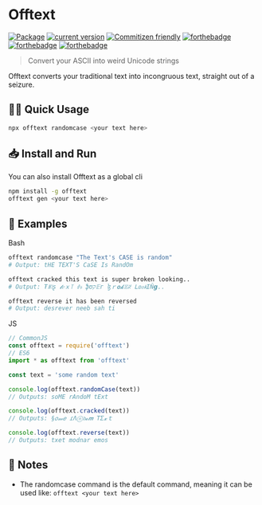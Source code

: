 # Offtext

[![Package](https://github.com/Huskydog9988/offtext/workflows/Package/badge.svg)](https://github.com/Huskydog9988/offtext/actions)
[![current version](https://img.shields.io/npm/v/offtext.svg?style=flat-square)](https://www.npmjs.com/package/offtext)
[![Commitizen friendly](https://img.shields.io/badge/commitizen-friendly-brightgreen.svg)](http://commitizen.github.io/cz-cli/)
[![forthebadge](https://forthebadge.com/images/badges/built-with-grammas-recipe.svg)](https://forthebadge.com)
[![forthebadge](https://forthebadge.com/images/badges/designed-in-ms-paint.svg)](https://forthebadge.com)
[![forthebadge](https://forthebadge.com/images/badges/powered-by-black-magic.svg)](https://forthebadge.com)

> Convert your ASCII into weird Unicode strings

Offtext converts your traditional text into incongruous text, straight out of a seizure.

## 🏃‍♀️ Quick Usage

```bash
npx offtext randomcase <your text here>
```

## 📥 Install and Run

You can also install Offtext as a global cli

```bash
npm install -g offtext
offtext gen <your text here>
```

## 📒 Examples

Bash

```bash
offtext randomcase "The Text's CASE is random"
# Output: tHE TEXT'S CaSE Is RandOm

offtext cracked this text is super broken looking..
# Output: ₮ꍩ꒐ʂ 𝓽𝑒ｘ꓄ ꂑ𝔰 ֆʊק𝔼г ɮｒ𝐨𝓴𝔼ꋊ ᒪ𝕠𝔬𝘬IŇ𝙜..

offtext reverse it has been reversed
# Output: desrever neeb sah ti
```

JS

```js
// CommonJS
const offtext = require('offtext')
// ES6
import * as offtext from 'offtext'

const text = 'some random text'

console.log(offtext.randomCase(text))
// Outputs: soME rAndoM tExt

console.log(offtext.cracked(text))
// Outputs: §𝑜𝓂𝑒 ɾΛⓝ𝔡𝓸𝙢 TΣ𝔁ｔ

console.log(offtext.reverse(text))
// Outputs: txet modnar emos
```

## 📝 Notes

- The randomcase command is the default command, meaning it can be used like: `offtext <your text here>`

